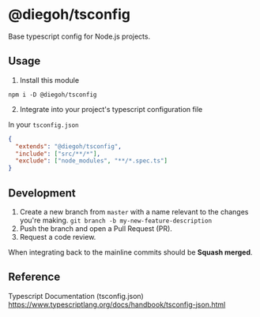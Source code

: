 # @diegoh/tsconfig

Base typescript config for Node.js projects.

## Usage

1. Install this module

`npm i -D @diegoh/tsconfig`

2. Integrate into your project's typescript configuration file

In your `tsconfig.json`

```json
{
  "extends": "@diegoh/tsconfig",
  "include": ["src/**/*"],
  "exclude": ["node_modules", "**/*.spec.ts"]
}
```

## Development

1. Create a new branch from `master` with a name relevant to the changes you're making. `git branch -b my-new-feature-description`
2. Push the branch and open a Pull Request (PR).
3. Request a code review.

When integrating back to the mainline commits should be **Squash merged**.

## Reference

Typescript Documentation (tsconfig.json)
<https://www.typescriptlang.org/docs/handbook/tsconfig-json.html>
